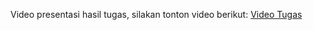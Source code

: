 Video presentasi hasil tugas, silakan tonton video berikut: [Video Tugas](https://youtu.be/2lZlBah_Ics)
